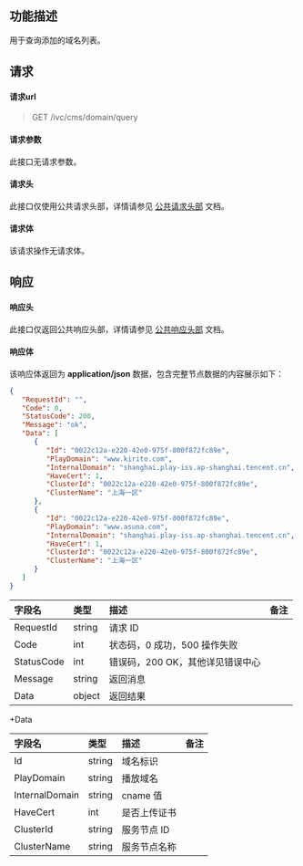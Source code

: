 ## 功能描述

用于查询添加的域名列表。

## 请求

#### 请求url

> GET /ivc/cms/domain/query

#### 请求参数

此接口无请求参数。

#### 请求头

此接口仅使用公共请求头部，详情请参见 [公共请求头部](https://cloud.tencent.com/document/product/1344/50451) 文档。

#### 请求体

该请求操作无请求体。

## 响应

#### 响应头

此接口仅返回公共响应头部，详情请参见 [公共响应头部](https://cloud.tencent.com/document/product/1344/50452) 文档。

#### 响应体

该响应体返回为 **application/json** 数据，包含完整节点数据的内容展示如下：

```json
{
   "RequestId": "",
   "Code": 0,
   "StatusCode": 200,
   "Message": "ok",
   "Data": [
      {
         "Id": "0022c12a-e220-42e0-975f-800f872fc89e",
         "PlayDomain": "www.kirito.com",
         "InternalDomain": "shanghai.play-iss.ap-shanghai.tencent.cn",
         "HaveCert": 1,
         "ClusterId": "0022c12a-e220-42e0-975f-800f872fc89e",
         "ClusterName": "上海一区"
      },
      {
         "Id": "0022c12a-e220-42e0-975f-800f872fc89e",
         "PlayDomain": "www.asuna.com",
         "InternalDomain": "shanghai.play-iss.ap-shanghai.tencent.cn",
         "HaveCert": 1,
         "ClusterId": "0022c12a-e220-42e0-975f-800f872fc89e",
         "ClusterName": "上海一区"
      }
   ]
}
```

| 字段名     | 类型   | 描述                             | 备注 |
| :--------- | :----- | :------------------------------- | :--- |
| RequestId  | string | 请求 ID                           |      |
| Code       | int    | 状态码，0 成功，500 操作失败     |      |
| StatusCode | int    | 错误码，200 OK，其他详见错误中心 |      |
| Message    | string | 返回消息                         |      |
| Data       | object | 返回结果                         |      |

+Data

| 字段名         | 类型   | 描述         | 备注 |
| :------------- | :----- | :----------- | :--- |
| Id             | string | 域名标识     |      |
| PlayDomain     | string | 播放域名     |      |
| InternalDomain | string | cname 值      |      |
| HaveCert       | int    | 是否上传证书 |      |
| ClusterId      | string | 服务节点 ID   |      |
| ClusterName    | string | 服务节点名称 |      |

